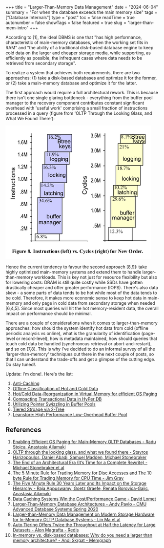 +++
title = "Larger-Than-Memory Data Management"
date = "2024-06-04"
summary = "For when the database exceeds the main memory size"
tags = ["Database Internals"]
type = "post"
toc = false
readTime = true
autonumber = false
showTags = false
featured = true
slug = "larger-than-mem-intro"
+++

According to [1], the ideal DBMS is one that "has high performance,
characteristic of main-memory databases, when the working set fits in RAM" and
"the ability of a traditional disk-based database engine to keep cold data on
the larger and cheaper storage media, while supporting, as efficiently as
possible, the infrequent cases where data needs to be retrieved from secondary
storage".

To realize a system that achieves both requirements, there are two approaches:
(1) take a disk-based databases and optimize it for the former, or (2) take a
main-memory database and optimize it for the latter.

The first approach would require a full architectural rework. This is because
there isn't one single glaring bottleneck - everything from the buffer pool
manager to the recovery component contributes constant significant overhead with
'useful work' comprising a small fraction of instructions processed in a query
(figure from 'OLTP Through the Looking Glass, and What We Found There'):

![figure 1](images/oltp_through_the_looking_glass.png)

Hence the current tendency to favour the second approach [8,9]: take highly
optimized main-memory systems and extend them to handle larger-than-memory
workloads. This is key not just for resource flexibility but also for lowering
costs: DRAM is still quite costly while SSDs have gotten drastically cheaper and
offer greater performance (IOPS). There's also data skew - a some parts of data
tends to be hot while most of the data tends to be cold. Therefore, it makes
more economic sense to keep hot data in main-memory and only page in cold data
from secondary storage when needed [6,4,5]. Since most queries will hit the hot
memory-resident data, the overall impact on performance should be minimal.

There are a couple of considerations when it comes to larger-than-memory
approaches: how should the system identify hot data from cold (offline periodic
analysis vs online), what is the granularity of identification (page-level or
record-level), how is metadata maintained, how should queries that touch cold
data be handled (synchronous retrieval or abort-and-restart), and so on [7,8].
This is why I've decided to do an informal survey of all the
'larger-than-memory' techniques out there in the next couple of posts, so that I
can understand the trade-offs and get a glimpse of the cutting edge. Do stay
tuned!.

Update: I'm done!. Here's the list:

1. [Anti-Caching](/notes/2024/anti-caching/)
2. [Offline Classification of Hot and Cold Data](/notes/2024/project-siberia-hot-cold-id/)
3. [Hot/Cold Data-Reorganization in Virtual Memory for efficient OS Paging](/notes/2024/efficient-os-paging-hot-cold-db/)
4. [Compacting Transactional Data in HyPer DB](/notes/2024/hyper-compaction/)
5. [Utilizing Pointer Swizzling in Buffer Pools](/notes/2024/pointer-swizzling/)
6. [Tiered Stroage via 2-Tree](/notes/2024/two-tree/)
7. [Leanstore: High Performance Low-Overhead Buffer Pool](/blog/leanstore/)

## References

1. [Enabling Efficient OS Paging for Main-Memory OLTP Databases - Radu Stoica, Anastasia Ailamaki](https://www.inf.ufpr.br/carmem/oficinaBD/artigos2s2013/a7-stoica.pdf)
2. [OLTP through the looking glass, and what we found there - Stavros Harizopoulos, Daniel Abadi, Samuel Madden, Michael Stonebraker](https://dl.acm.org/doi/10.1145/1376616.1376713)
3. [The End of an Architectural Era (It’s Time for a Complete Rewrite) - Michael Stonebraker et al](http://nms.csail.mit.edu/~stavros/pubs/hstore.pdf)
4. [The 5 Minute Rule for Trading Memory for Disc Accesses and The 10 byte Rule for Trading Memory for CPU Time - Jim Gray](https://dl.acm.org/doi/pdf/10.1145/38714.38755)
5. [The Five Minute Rule 30 Years Later and Its Impact on the Storage Hierarchy - Raja Appuswamy, Goetz Graefe, Renata Borovica-Gajic, Anastasia Ailamaki](https://cs-people.bu.edu/mathan/reading-groups/papers-classics/5minrule2019.pdf)
6. [Data Caching Systems Win the Cost/Performance Game - David Lomet](https://www.semanticscholar.org/paper/Data-Caching-Systems-Win-the-Cost-Performance-Game.-Lomet/c8d099c4d3b441e9c1b83a6af46b484afc4979bc)
7. [Larger-Than-Memory Database Architectures - Andy Pavlo - CMU Advanced Database Systems Spring 2020](https://www.youtube.com/watch?v=oVro2uEzQ9s)
8. [Larger-than-Memory Data Management on Modern Storage Hardware for In-Memory OLTP Database Systems - Lin Ma et al](https://dl.acm.org/doi/pdf/10.1145/2933349.2933358)
9. [Auto Tiering Offers Twice the Throughput at Half the Latency for Large Datasets - Alon Magrafta - Redis](https://redis.io/blog/introducing-auto-tiering/)
10. [In-memory vs. disk-based databases: Why do you need a larger than memory architecture? - Andi Skrgat - Memgraph](https://memgraph.com/blog/in-memory-vs-disk-based-databases-larger-than-memory-architecture)
